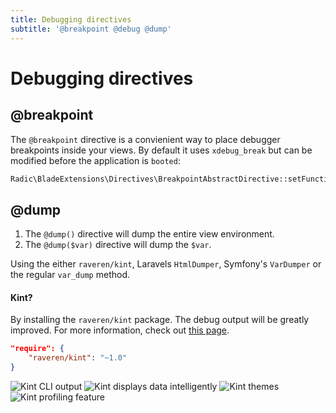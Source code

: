 ```yaml
---
title: Debugging directives
subtitle: '@breakpoint @debug @dump'
---
```


Debugging directives
====================


@breakpoint
-----------
The `@breakpoint` directive is a convienient way to place debugger breakpoints inside your views. 
By default it uses `xdebug_break` but can be modified before the application is `booted`:
```php
Radic\BladeExtensions\Directives\BreakpointAbstractDirective::setFunction('other_breakpoint_function_name');
```


@dump
------

1. The `@dump()` directive will dump the entire view environment.
2. The `@dump($var)` directive will dump the `$var`.
 
Using the either `raveren/kint`, Laravels `HtmlDumper`, Symfony's `VarDumper` or the regular `var_dump` method. 

#### Kint?
By installing the `raveren/kint` package. The debug output will be greatly improved. For more information, check out [this page](https://github.com/raveren/kint).
```json
"require": {
    "raveren/kint": "~1.0"
}
```

![Kint CLI output](http://i.imgur.com/6B9MCLw.png)
![Kint displays data intelligently](http://i.imgur.com/9P57Ror.png)
![Kint themes](http://raveren.github.io/kint/img/theme-preview.png)
![Kint profiling feature](http://i.imgur.com/tmHUMW4.png)
